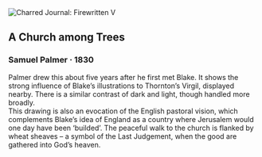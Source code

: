 <div class="artwork-of-the-day">
  <div class="container">
    <div class="img-wrapper">
      <img
        src="https://uploads1.wikiart.org/images/samuel-palmer/a-church-among-trees-1830.jpg!Large.jpg"
        alt="Charred Journal: Firewritten V" />
    </div>
    <div class="artwork-detail">
      <div class="artwork-origin"> 
        <h2 class="artwork-name">A Church among Trees</h2>
        <h3 class="artist">
          Samuel Palmer
                    ·  1830
        </h3>
      </div>
      <p class="description">
        <span class="artwork-description-text ng-binding" ng-bind-html="viewModel.ArtworkOfTheDay.Description | unsafe">Palmer drew this about five years after he first met Blake. It shows the strong influence of Blake’s illustrations to Thornton’s Virgil, displayed nearby. There is a similar contrast of dark and light, though handled more broadly.
<br>This drawing is also an evocation of the English pastoral vision, which complements Blake’s idea of England as a country where Jerusalem would one day have been ‘builded’. The peaceful walk to the church is flanked by wheat sheaves – a symbol of the Last Judgement, when the good are gathered into God’s heaven.</span>
                        <div class="text-shadow-container" ng-show="showShadow" style=""></div>
      </p>
    </div>
  </div>

</div>
